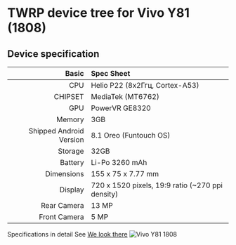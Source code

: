 # TWRP device tree for Vivo Y81 (1808)

## Device specification

Basic   | Spec Sheet
-------:|:------------------------
CPU     | Helio P22 (8х2Ггц, Cortex-A53)
CHIPSET | MediaTek (MT6762)
GPU     | PowerVR GE8320
Memory  | 3GB
Shipped Android Version | 8.1 Oreo (Funtouch OS)
Storage | 32GB
Battery | Li-Po 3260 mAh
Dimensions | 155 x 75 x 7.77 mm
Display | 720 x 1520 pixels, 19:9 ratio (~270 ppi density)
Rear Camera  | 13 MP
Front Camera | 5 MP

Specifications in detail
See [We look there](https://m.gsmarena.com/vivo_y81i-9404.php)
![Vivo Y81 1808](https://fdn2.gsmarena.com/vv/pics/vivo/vivo-y81-1.jpg)

